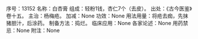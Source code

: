序号：13152
名称：白杏膏
组成：轻粉1钱，杏仁7个（去皮）。
出处：《古今医鉴》卷十五。
主治：杨梅疮。
加减：None
功效：None
用法用量：将疮去痂，先抹猪胆汁，后涂药。
制备方法：捣烂。
临床应用：None
各家论述：None
用药禁忌：None
附注：None
